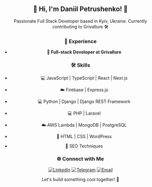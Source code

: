 <div align="center">

## 👋 Hi, I'm Daniil Petrushenko! 🚀

Passionate Full Stack Developer based in Kyiv, Ukraine. Currently contributing to Grivallure 🛠️

### 🚀 Experience

- 💼 **Full-stack Developer at Grivallure**

### 🛠️ Skills

- 💻 JavaScript | TypeScript | React | Next.js
- ☁️ Firebase | Express.js

- 💻 Python | Django | Django REST Framework

- 💻 PHP | Laravel

- ☁️ AWS Lambda | MongoDB | PostgreSQL

- 🎨 HTML | CSS | WordPress
- 🚀 SEO Techniques

### 🌐 Connect with Me

[![LinkedIn](https://img.shields.io/badge/LinkedIn-blue?style=flat-square&logo=linkedin&logoColor=white)](https://www.linkedin.com/in/daniil-petrushenko-647a8a283/)
[![Telegram](https://img.shields.io/badge/Telegram-blue?style=flat-square&logo=telegram&logoColor=white)](https://t.me/xSnakkes)
[![Email](https://img.shields.io/badge/Email-red?style=flat-square&logo=icloud&logoColor=white)](mailto:danil.petrushenko@icloud.com)

Let's build something cool together! 🚀

</div>
